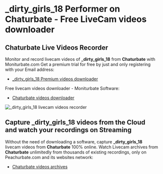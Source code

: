 # _dirty_girls_18 Performer on Chaturbate - Free LiveCam videos downloader

## Chaturbate Live Videos Recorder

Monitor and record livecam videos of **_dirty_girls_18** from **Chaturbate** with Moniturbate.com
Get a premium trial for free by just and only registering with your Email address:
* [_dirty_girls_18 Premium videos downloader](https://moniturbate.com/request-demo-licence-key.html)

Free livecam videos downloader - Moniturbate Software:
* [Chaturbate videos downloader](https://moniturbate.com/moniturbate-download-software.html)

![_dirty_girls_18 livecam videos recorder](https://peachurnet.com/templates/moniturbate-software.png)


## Capture _dirty_girls_18 videos from the Cloud and watch your recordings on Streaming

Without the need of downloading a software, capture **_dirty_girls_18** livecam videos from **Chaturbate** 100% online.
Watch Livecam archives from **Chaturbate** unlimitedly from thousands of existing recordings, only on Peachurbate.com and its websites network:
* [Chaturbate videos archives](https://peachurnet.com/)